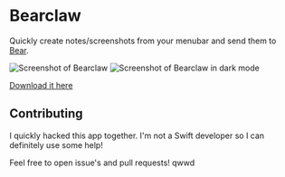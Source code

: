# Bearclaw

Quickly create notes/screenshots from your menubar and send them to [Bear](https://www.bear-writer.com/).

![Screenshot of Bearclaw](https://savjee.github.io/bearclaw/img/screenshot.png)
![Screenshot of Bearclaw in dark mode](https://savjee.github.io/bearclaw/img/screenshot-dark.png)

[Download it here](https://github.com/Savjee/bearclaw/releases/)

## Contributing
I quickly hacked this app together. I'm not a Swift developer so I can definitely use some help!

Feel free to open issue's and pull requests!  qwwd
